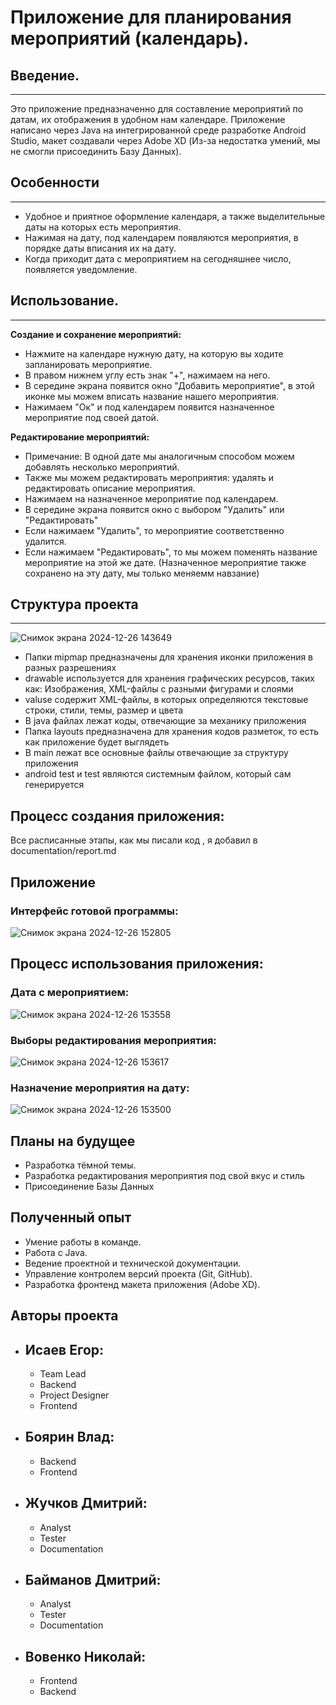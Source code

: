# Приложение для планирования мероприятий (календарь).

  
## Введение.
---

Это приложение предназначенно для составление мероприятий по датам, их отображения в удобном нам календаре. Приложение написано через Java на интегрированной среде разработке Android Studio, макет создавали через Adobe XD (Из-за недостатка умений, мы не смогли присоединить Базу Данных).


## Особенности
---

- Удобное и приятное оформление календаря, а также выделительные даты на которых есть мероприятия.
- Нажимая на дату, под календарем появляются мероприятия, в порядке даты вписания их на дату.
- Когда приходит дата с мероприятием на сегодняшнее число, появляется уведомление. 


## Использование.
---

**Создание и сохранение мероприятий:**
  - Нажмите на календаре нужную дату, на которую вы ходите запланировать мероприятие.
  - В правом нижнем углу есть знак "+", нажимаем на него.
  - В середине экрана появится окно "Добавить мероприятие", в этой иконке мы можем вписать название нашего мероприятия.
  - Нажимаем "Ок" и под календарем появится назначенное мероприятие под своей датой.

**Редактирование мероприятий:**
  - Примечание: В одной дате мы аналогичным способом можем добавлять несколько мероприятий.
  - Также мы можем редактировать мероприятия: удалять и редактировать описание мероприятия.
  - Нажимаем на назначенное мероприятие под календарем.
  - В середине экрана появится окно с выбором "Удалить" или "Редактировать"
  - Если нажимаем "Удалить", то мероприятие соответственно удалится.
  - Если нажимаем "Редактировать", то мы можем поменять название мероприятие на этой же дате. (Назначенное мероприятие также сохранено на эту дату, мы только меняемм навзание)

## Структура проекта
---
![Снимок экрана 2024-12-26 143649](https://github.com/user-attachments/assets/109fb6b4-a2fe-4eda-a7fe-9169e7c73bc8)

- Папки mipmap предназначены для хранения иконки приложения в разных разрешениях
- drawable используется для хранения графических ресурсов, таких как: Изображения, XML-файлы c разными фигурами и слоями
- valuse содержит XML-файлы, в которых определяются текстовые строки, стили, темы, размер и цвета
- В java файлах лежат коды, отвечающие за механику приложения
- Папка layouts предназначена для хранения кодов разметок, то есть как приложение будет выглядеть
- В main лежат все основные файлы отвечающие за структуру приложения
- android test и test  являются системным файлом, который сам генерируется

##  Процесс создания приложения:
Все расписанные этапы, как мы писали код , я добавил в documentation/report.md

## Приложение

### Интерфейс готовой программы:
![Снимок экрана 2024-12-26 152805](https://github.com/user-attachments/assets/cdc9274a-255c-4e21-973b-18e544e25bc8)

## Процесс использования приложения:

### Дата с мероприятием:
![Снимок экрана 2024-12-26 153558](https://github.com/user-attachments/assets/6f1c3857-18b9-4761-b229-28a1a363b1a3)

### Выборы редактирования мероприятия:
![Снимок экрана 2024-12-26 153617](https://github.com/user-attachments/assets/1ff43b4b-55b3-4917-87bb-f8614b8055c3)


### Назначение мероприятия на дату: 
![Снимок экрана 2024-12-26 153500](https://github.com/user-attachments/assets/16632434-9801-4e0a-8576-7251366f84c9)


## Планы на будущее
-  Разработка тёмной темы.
-  Разработка редактирования мероприятия под свой вкус и стиль
-  Присоединение Базы Данных 

## Полученный опыт
- Умение работы в команде.
- Работа с Java.
- Ведение проектной и технической документации.
- Управление контролем версий проекта (Git, GitHub).
- Разработка фронтенд макета приложения (Adobe XD).
 

## Авторы проекта

  * ## Исаев Егор:
    * Team Lead
    * Backend
    * Project Designer
    * Frontend
  * ## Боярин Влад:
    * Backend
    * Frontend
  * ## Жучков Дмитрий:
    * Analyst
    * Tester
    * Documentation
  * ## Байманов Дмитрий:
    * Analyst
    * Tester
    * Documentation
  * ## Вовенко Николай: 
    * Frontend
    * Backend
    




